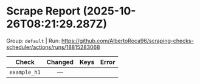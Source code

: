 # Scrape Report (2025-10-26T08:21:29.287Z)

Group: `default`  |  Run: https://github.com/AlbertoRoca96/scraping-checks-scheduler/actions/runs/18815283068

| Check | Changed | Keys | Error |
|---|:---:|:--|:--|
| `example_h1` | — |  |  |
